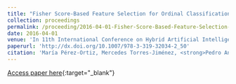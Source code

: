 ```yaml
---
title: "Fisher Score-Based Feature Selection for Ordinal Classification: A Social Survey on Subjective Well-Being"
collection: proceedings
permalink: /proceeding/2016-04-01-Fisher-Score-Based-Feature-Selection-for-Ordinal-Classification-A-Social-Survey-on-Subjective-Well-B
date: 2016-04-01
venue: 'In 11th International Conference on Hybrid Artificial Intelligent Systems (HAIS2016)'
paperurl: 'http://dx.doi.org/10.1007/978-3-319-32034-2_50'
citation: 'María Pérez-Ortiz, Mercedes Torres-Jiménez, <strong>Pedro Antonio Gutiérrez</strong>, Javier Sánchez-Monedero, César Hervás-Martínez, &quot;Fisher Score-Based Feature Selection for Ordinal Classification: A Social Survey on Subjective Well-Being.&quot; In 11th International Conference on Hybrid Artificial Intelligent Systems (HAIS2016), Lecture Notes in Computer Science (LNCS), Vol. 9648, 2016, Seville (Spain), pp.597-608.'
---
```

[Access paper here](http://dx.doi.org/10.1007/978-3-319-32034-2_50){:target="_blank"}

